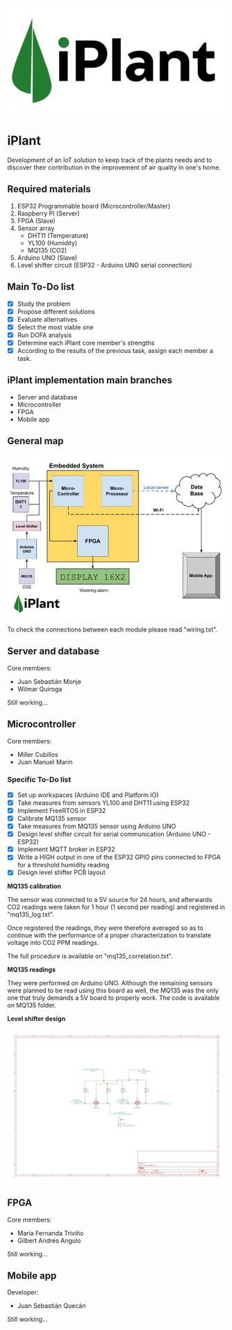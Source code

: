 ![iPlant logo](https://raw.githubusercontent.com/juanmarinmo/iPlant/master/assets/proyecto.png)


# iPlant

Development of an IoT solution to keep track of the plants needs and to discover their contribution in the improvement of air quality in one's home.

## Required materials

1. ESP32 Programmable board (Microcontroller/Master)
2. Raspberry PI (Server)
3. FPGA (Slave)
4. Sensor array
	- DHT11 (Temperature)
	- YL100 (Humidity)
	- MQ135 (CO2)
5. Arduino UNO (Slave)
6. Level shifter circuit (ESP32 - Arduino UNO serial connection)

## Main To-Do list

- [x] Study the problem
- [x] Propose different solutions 
- [x] Evaluate alternatives
- [x] Select the most viable one
- [x] Run DOFA analysis
- [x] Determine each iPlant core member's strengths
- [x] According to the results of the previous task, assign each member a task.

## iPlant implementation main branches

- Server and database
- Microcontroller 
- FPGA 
- Mobile app 

## General map

![iPlant map](https://raw.githubusercontent.com/juanmarinmo/iPlant/master/assets/map.jpg)

To check the connections between each module please read "wiring.txt".

## Server and database

Core members:

- Juan Sebastián Monje
- Wilmar Quiroga

Still working...

## Microcontroller 

Core members: 

- Miller Cubillos
- Juan Manuel Marin 

### Specific To-Do list

- [x] Set up workspaces (Arduino IDE and Platform IO)
- [x] Take measures from sensors YL100 and DHT11 using ESP32
- [x] Implement FreeRTOS in ESP32 
- [x] Calibrate MQ135 sensor 
- [x] Take measures from MQ135 sensor using Arduino UNO
- [x] Design level shifter circuit for serial communication (Arduino UNO - ESP32)
- [x] Implement MQTT broker in ESP32
- [x] Write a HIGH output in one of the ESP32 GPIO pins connected to FPGA for a threshold humidity reading
- [x] Design level shifter PCB layout

**MQ135 calibration** 

The sensor was connected to a 5V source for 24 hours, and afterwards CO2 readings were taken for 1 hour (1 second per reading) and registered in "mq135_log.txt".


Once registered the readings, they were therefore averaged so as to continue with the performance of a proper characterization to translate voltage into CO2 PPM readings. 


The full procedure is available on "mq135_correlation.txt".


**MQ135 readings**

They were performed on Arduino UNO. Although the remaining sensors were planned to be read using this board as well, the MQ135 was the only one that truly demands a 5V board to properly work. The code is available on MQ135 folder.

**Level shifter design**

![Level shifter circuit](https://raw.githubusercontent.com/juanmarinmo/iPlant/master/assets/circ_levsh-1.png)




## FPGA 

Core members:

- Maria Fernanda Triviño
- Gilbert Andrés Angulo

Still working...

## Mobile app

Developer:

- Juan Sebastián Quecán

Still working...








